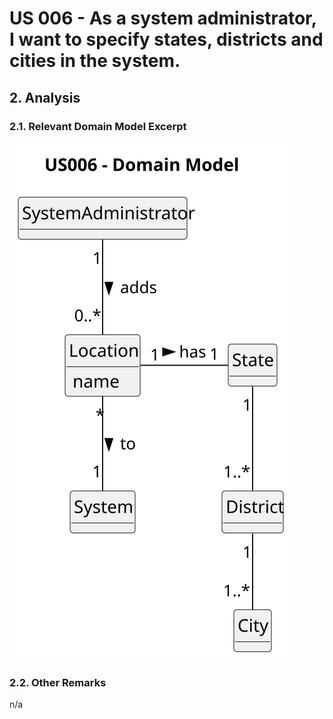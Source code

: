 # US 006 - As a system administrator, I want to specify states, districts and cities in the system.

## 2. Analysis

### 2.1. Relevant Domain Model Excerpt 

![Domain Model](svg/us006-domain-model.svg)

### 2.2. Other Remarks

n/a